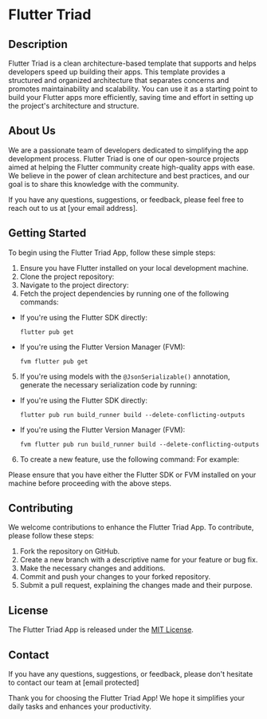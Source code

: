 # Flutter Triad

## Description

Flutter Triad is a clean architecture-based template that supports and helps developers speed up building their apps. This template provides a structured and organized architecture that separates concerns and promotes maintainability and scalability. You can use it as a starting point to build your Flutter apps more efficiently, saving time and effort in setting up the project's architecture and structure.

## About Us

We are a passionate team of developers dedicated to simplifying the app development process. Flutter Triad is one of our open-source projects aimed at helping the Flutter community create high-quality apps with ease. We believe in the power of clean architecture and best practices, and our goal is to share this knowledge with the community.

If you have any questions, suggestions, or feedback, please feel free to reach out to us at [your email address].

## Getting Started

To begin using the Flutter Triad App, follow these simple steps:

1. Ensure you have Flutter installed on your local development machine.
2. Clone the project repository:
3. Navigate to the project directory:
4. Fetch the project dependencies by running one of the following commands:
- If you're using the Flutter SDK directly:
  ```
  flutter pub get
  ```
- If you're using the Flutter Version Manager (FVM):
  ```
  fvm flutter pub get
  ```

5. If you're using models with the `@JsonSerializable()` annotation, generate the necessary serialization code by running:
- If you're using the Flutter SDK directly:
  ```
  flutter pub run build_runner build --delete-conflicting-outputs
  ```
- If you're using the Flutter Version Manager (FVM):
  ```
  fvm flutter pub run build_runner build --delete-conflicting-outputs
  ```

6. To create a new feature, use the following command:
   For example:

Please ensure that you have either the Flutter SDK or FVM installed on your machine before proceeding with the above steps.

## Contributing

We welcome contributions to enhance the Flutter Triad App. To contribute, please follow these steps:

1. Fork the repository on GitHub.
2. Create a new branch with a descriptive name for your feature or bug fix.
3. Make the necessary changes and additions.
4. Commit and push your changes to your forked repository.
5. Submit a pull request, explaining the changes made and their purpose.

## License

The Flutter Triad App is released under the [MIT License](LICENSE).

## Contact

If you have any questions, suggestions, or feedback, please don't hesitate to contact our team at [email protected]

Thank you for choosing the Flutter Triad App! We hope it simplifies your daily tasks and enhances your productivity.
